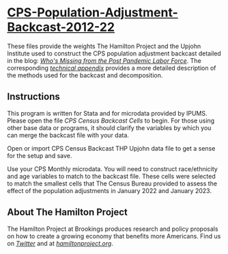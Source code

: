 # [**CPS-Population-Adjustment-Backcast-2012-22**](https://www.hamiltonproject.org/blog/whos_missing_from_the_post_pandemic_labor_force)

These files provide the weights The Hamilton Project and the Upjohn Institute used to construct the CPS population adjustment backcast detailed in the blog: [*Who's Missing from the Post Pandemic Labor Force*](https://www.hamiltonproject.org/blog/whos_missing_from_the_post_pandemic_labor_force). The corresponding [*technical appendix*](https://www.hamiltonproject.org/assets/files/20230404_THP_TechnicalAppendix_LaborMarket.pdf) provides a more detailed description of the methods used for the backcast and decomposition.



## Instructions

This program is written for Stata and for microdata provided by IPUMS. Please open the file *CPS Census Backcast Cells* to begin. For those using other base data or programs, it should clarify the variables by which you can merge the backcast file with your data.

Open or import CPS Census Backcast THP Upjohn data file to get a sense for the setup and save.

Use your CPS Monthly microdata. You will need to construct race/ethnicity and age variables to match to the backcast file. These cells were selected to match the smallest cells that The Census Bureau provided to assess the effect of the population adjustments in January 2022 and January 2023.


## About The Hamilton Project

The Hamilton Project at Brookings produces research and policy proposals on how to create a growing economy that benefits more Americans. Find us on [*Twitter*](https://twitter.com/hamiltonproj) and at [*hamiltonproject.org*](hamiltonproject.org).


